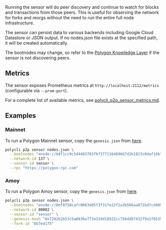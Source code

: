 Running the sensor will do peer discovery and continue to watch for blocks and
transactions from those peers. This is useful for observing the network for
forks and reorgs without the need to run the entire full node infrastructure.

The sensor can persist data to various backends including Google Cloud Datastore
or JSON output. If no nodes.json file exists at the specified path, it will be
created automatically.

The bootnodes may change, so refer to the [Polygon Knowledge Layer][bootnodes]
if the sensor is not discovering peers.

## Metrics

The sensor exposes Prometheus metrics at `http://localhost:2112/metrics` (configurable via `--prom-port`).

For a complete list of available metrics, see [polycli_p2p_sensor_metrics.md](polycli_p2p_sensor_metrics.md).

## Examples

### Mainnet

To run a Polygon Mainnet sensor, copy the `genesis.json` from [here][mainnet-genesis].

```bash
polycli p2p sensor nodes.json \
  --bootnodes "enode://b8f1cc9c5d4403703fbf377116469667d2b1823c0daf16b7250aa576bacf399e42c3930ccfcb02c5df6879565a2b8931335565f0e8d3f8e72385ecf4a4bf160a@3.36.224.80:30303,enode://8729e0c825f3d9cad382555f3e46dcff21af323e89025a0e6312df541f4a9e73abfa562d64906f5e59c51fe6f0501b3e61b07979606c56329c020ed739910759@54.194.245.5:30303" \
  --network-id 137 \
  --sensor-id sensor \
  --rpc "https://polygon-rpc.com"
```

### Amoy

To run a Polygon Amoy sensor, copy the `genesis.json` from [here][amoy-genesis].

```bash
polycli p2p sensor nodes.json \
  --bootnodes "enode://0ef8758cafc0063405f3f31fe22f2a3b566aa871bd7cd405e35954ec8aa7237c21e1ccc1f65f1b6099ab36db029362bc2fecf001a771b3d9803bbf1968508cef@35.197.249.21:30303,enode://c9c8c18cde48b41d46ced0c564496aef721a9b58f8724025a0b1f3f26f1b826f31786f890f8f8781e18b16dbb3c7bff805c7304d1273ac11630ed25a3f0dc41c@34.89.39.114:30303" \
  --network-id 80002 \
  --sensor-id "sensor" \
  --genesis-hash "0x7202b2b53c5a0836e773e319d18922cc756dd67432f9a1f65352b61f4406c697" \
  --fork-id "8b7e4175"
```

[mainnet-genesis]: https://github.com/0xPolygon/bor/blob/master/builder/files/genesis-mainnet-v1.json
[amoy-genesis]: https://github.com/0xPolygon/bor/blob/master/builder/files/genesis-amoy.json
[bootnodes]: https://docs.polygon.technology/pos/reference/seed-and-bootnodes/
